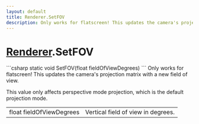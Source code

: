 ```yaml
---
layout: default
title: Renderer.SetFOV
description: Only works for flatscreen! This updates the camera's projection matrix with a new field of view.  This value only affects perspective mode projection, which is the default projection mode.
---
```

# [Renderer]({{site.url}}/Pages/StereoKit/Renderer.html).SetFOV

<div class='signature' markdown='1'>
```csharp
static void SetFOV(float fieldOfViewDegrees)
```
Only works for flatscreen! This updates the camera's
projection matrix with a new field of view.

This value only affects perspective mode projection, which is the
default projection mode.
</div>

|  |  |
|--|--|
|float fieldOfViewDegrees|Vertical field of view in degrees.|




